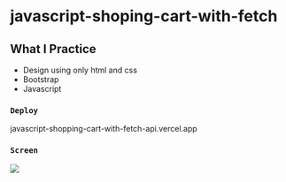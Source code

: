 # javascript-shoping-cart-with-fetch


## What I Practice
- Design using only html and css
- Bootstrap
- Javascript



### `Deploy`

javascript-shopping-cart-with-fetch-api.vercel.app

### `Screen`

![](screen.gif)